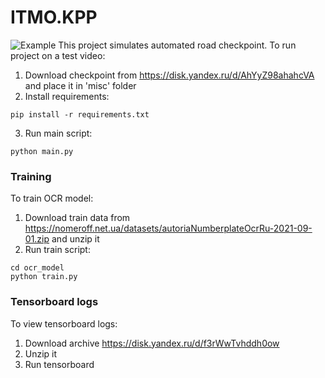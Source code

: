 # ITMO.KPP
![Example](misc/test_cam.gif)
This project simulates automated road checkpoint. 
To run project on a test video:
1. Download checkpoint from https://disk.yandex.ru/d/AhYyZ98ahahcVA and place it in 'misc' folder
2. Install requirements:
```
pip install -r requirements.txt
```
3. Run main script:
```
python main.py
```

### Training
To train OCR model:
1. Download train data from https://nomeroff.net.ua/datasets/autoriaNumberplateOcrRu-2021-09-01.zip and unzip it
2. Run train script:
```
cd ocr_model
python train.py
```

### Tensorboard logs
To view tensorboard logs:
1. Download archive https://disk.yandex.ru/d/f3rWwTvhddh0ow
2. Unzip it
3. Run tensorboard